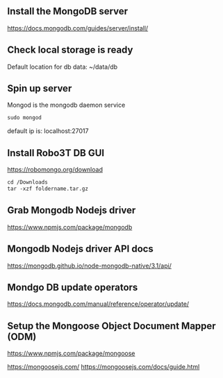 ## Install the MongoDB server

https://docs.mongodb.com/guides/server/install/

## Check local storage is ready

Default location for db data:
~/data/db

## Spin up server

Mongod is the mongodb daemon service

```html
sudo mongod
```
default ip is:
localhost:27017

## Install Robo3T DB GUI
https://robomongo.org/download

```html
cd /Downloads
tar -xzf foldername.tar.gz
```

## Grab Mongodb Nodejs driver
https://www.npmjs.com/package/mongodb

## Mongodb Nodejs driver API docs
https://mongodb.github.io/node-mongodb-native/3.1/api/

## Mondgo DB update operators
https://docs.mongodb.com/manual/reference/operator/update/

## Setup the Mongoose Object Document Mapper (ODM)
https://www.npmjs.com/package/mongoose

https://mongoosejs.com/
https://mongoosejs.com/docs/guide.html

